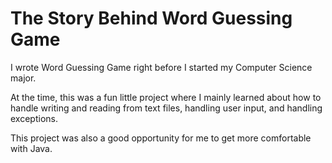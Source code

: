 # The Story Behind Word Guessing Game

I wrote Word Guessing Game right before I started my Computer Science major.

At the time, this was a fun little project where I mainly learned about how to handle writing and reading from text files, handling user input, and handling exceptions.

This project was also a good opportunity for me to get more comfortable with Java.
